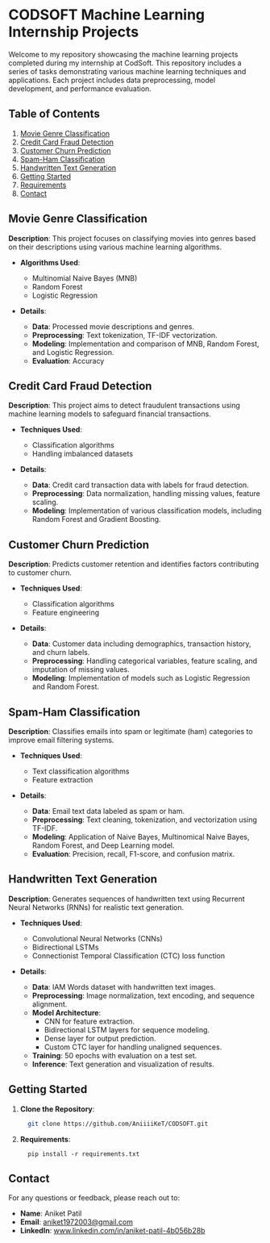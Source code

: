 # CODSOFT Machine Learning Internship Projects

Welcome to my repository showcasing the machine learning projects completed during my internship at CodSoft. This repository includes a series of tasks demonstrating various machine learning techniques and applications. Each project includes data preprocessing, model development, and performance evaluation.

## Table of Contents

1. [Movie Genre Classification](#movie-genre-classification)
2. [Credit Card Fraud Detection](#credit-card-fraud-detection)
3. [Customer Churn Prediction](#customer-churn-prediction)
4. [Spam-Ham Classification](#spam-ham-classification)
5. [Handwritten Text Generation](#handwritten-text-generation)
6. [Getting Started](#getting-started)
7. [Requirements](#requirements)
8. [Contact](#contact)

## Movie Genre Classification

**Description**: This project focuses on classifying movies into genres based on their descriptions using various machine learning algorithms.

- **Algorithms Used**:
  - Multinomial Naive Bayes (MNB)
  - Random Forest
  - Logistic Regression

- **Details**:
  - **Data**: Processed movie descriptions and genres.
  - **Preprocessing**: Text tokenization, TF-IDF vectorization.
  - **Modeling**: Implementation and comparison of MNB, Random Forest, and Logistic Regression.
  - **Evaluation**: Accuracy

## Credit Card Fraud Detection

**Description**: This project aims to detect fraudulent transactions using machine learning models to safeguard financial transactions.

- **Techniques Used**:
  - Classification algorithms
  - Handling imbalanced datasets

- **Details**:
  - **Data**: Credit card transaction data with labels for fraud detection.
  - **Preprocessing**: Data normalization, handling missing values, feature scaling.
  - **Modeling**: Implementation of various classification models, including Random Forest and Gradient Boosting.

## Customer Churn Prediction

**Description**: Predicts customer retention and identifies factors contributing to customer churn.

- **Techniques Used**:
  - Classification algorithms
  - Feature engineering

- **Details**:
  - **Data**: Customer data including demographics, transaction history, and churn labels.
  - **Preprocessing**: Handling categorical variables, feature scaling, and imputation of missing values.
  - **Modeling**: Implementation of models such as Logistic Regression and Random Forest.

## Spam-Ham Classification

**Description**: Classifies emails into spam or legitimate (ham) categories to improve email filtering systems.

- **Techniques Used**:
  - Text classification algorithms
  - Feature extraction

- **Details**:
  - **Data**: Email text data labeled as spam or ham.
  - **Preprocessing**: Text cleaning, tokenization, and vectorization using TF-IDF.
  - **Modeling**: Application of Naive Bayes, Multinomical Naive Bayes, Random Forest, and Deep Learning model.
  - **Evaluation**: Precision, recall, F1-score, and confusion matrix.

## Handwritten Text Generation

**Description**: Generates sequences of handwritten text using Recurrent Neural Networks (RNNs) for realistic text generation.

- **Techniques Used**:
  - Convolutional Neural Networks (CNNs)
  - Bidirectional LSTMs
  - Connectionist Temporal Classification (CTC) loss function

- **Details**:
  - **Data**: IAM Words dataset with handwritten text images.
  - **Preprocessing**: Image normalization, text encoding, and sequence alignment.
  - **Model Architecture**:
    - CNN for feature extraction.
    - Bidirectional LSTM layers for sequence modeling.
    - Dense layer for output prediction.
    - Custom CTC layer for handling unaligned sequences.
  - **Training**: 50 epochs with evaluation on a test set.
  - **Inference**: Text generation and visualization of results.

## Getting Started

1. **Clone the Repository**:
   ```bash
     git clone https://github.com/AniiiiKeT/CODSOFT.git
   
2. **Requirements**:
    ```
      pip install -r requirements.txt
    ```

## Contact
  For any questions or feedback, please reach out to:
  - **Name**: Aniket Patil
  - **Email**: aniket1972003@gmail.com
  - **LinkedIn**: www.linkedin.com/in/aniket-patil-4b056b28b

  



